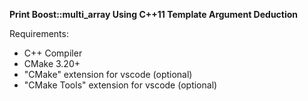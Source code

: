**Print Boost::multi_array Using C++11 Template Argument Deduction**

Requirements:

* C++ Compiler
* CMake 3.20+
* "CMake" extension for vscode (optional)
* "CMake Tools" extension for vscode (optional)
